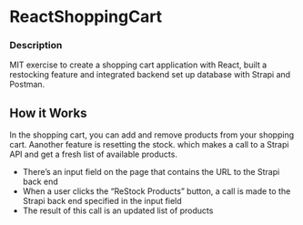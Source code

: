 # ReactShoppingCart

<h3>Description</h3>
MIT exercise to create a shopping cart application with React, built a restocking feature and integrated backend set up database with Strapi and Postman.

## How it Works

In the shopping cart, you can add and remove products from your shopping cart. Aanother feature is resetting the stock. which makes a call to a Strapi API and get a fresh list of available products.

- There’s an input field on the page that contains the URL to the Strapi back end
- When a user clicks the “ReStock Products” button, a call is made to the Strapi back end specified in the input field
- The result of this call is an updated list of products
